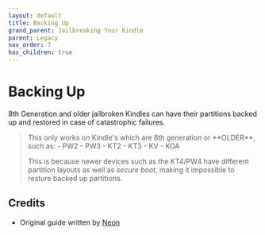 ```yaml
---
layout: default
title: Backing Up
grand_parent: Jailbreaking Your Kindle
parent: Legacy
nav_order: 7
has_children: true
---
```


# Backing Up
8th Generation and older jailbroken Kindles can have their partitions backed up and restored in case of catastrophic failures.

<blockquote class="warning">
This only works on Kindle's which are 8th generation or **OLDER**, such as:
- PW2
- PW3
- KT2
- KT3
- KV
- KOA

This is because newer devices such as the KT4/PW4 have different partition layouts as well as *secure boot*,  making it impossible to resture backed up partitions.
</blockquote>

## Credits
- Original guide written by [Neon](https://www.mobileread.com/forums/member.php?u=329187)